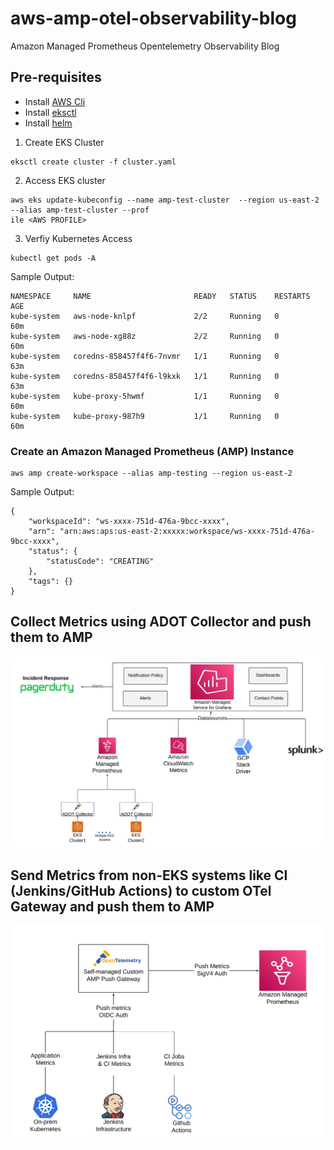 # aws-amp-otel-observability-blog

Amazon Managed Prometheus Opentelemetry Observability Blog

## Pre-requisites
- Install [AWS Cli](https://docs.aws.amazon.com/cli/latest/userguide/getting-started-install.html)
- Install [eksctl](https://eksctl.io/installation/)
- Install [helm](https://helm.sh/docs/intro/install/)

1. Create EKS Cluster

```
eksctl create cluster -f cluster.yaml
```

2. Access EKS cluster

```
aws eks update-kubeconfig --name amp-test-cluster  --region us-east-2 --alias amp-test-cluster --prof
ile <AWS PROFILE>
```

3. Verfiy Kubernetes Access

```
kubectl get pods -A
```

Sample Output:

```
NAMESPACE     NAME                       READY   STATUS    RESTARTS   AGE
kube-system   aws-node-knlpf             2/2     Running   0          60m
kube-system   aws-node-xg88z             2/2     Running   0          60m
kube-system   coredns-858457f4f6-7nvmr   1/1     Running   0          63m
kube-system   coredns-858457f4f6-l9kxk   1/1     Running   0          63m
kube-system   kube-proxy-5hwmf           1/1     Running   0          60m
kube-system   kube-proxy-987h9           1/1     Running   0          60m
```

### Create an Amazon Managed Prometheus (AMP) Instance

```
aws amp create-workspace --alias amp-testing --region us-east-2
```

Sample Output:
```
{
    "workspaceId": "ws-xxxx-751d-476a-9bcc-xxxx",
    "arn": "arn:aws:aps:us-east-2:xxxxx:workspace/ws-xxxx-751d-476a-9bcc-xxxx",
    "status": {
        "statusCode": "CREATING"
    },
    "tags": {}
}
```


## Collect Metrics using ADOT Collector and push them to AMP

![](docs/eks-adot-collector-to-amp.svg)


## Send Metrics from non-EKS systems like CI (Jenkins/GitHub Actions) to custom OTel Gateway and push them to AMP

![](docs/generic-otel-push-gateway-to-amp.svg)